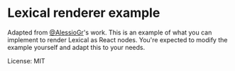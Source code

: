 # Lexical renderer example

Adapted from [@AlessioGr](https://github.com/AlessioGr)'s work. This is an example of what you can implement to render Lexical as React nodes. You're expected to modify the example yourself and adapt this to your needs.

License: MIT
